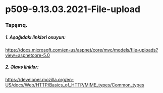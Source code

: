 # p509-9.13.03.2021-File-upload

### Tapşırıq.


##### 1. Aşağıdakı linkləri oxuyun:
https://docs.microsoft.com/en-us/aspnet/core/mvc/models/file-uploads?view=aspnetcore-5.0



##### 2. Əlavə linklər:
https://developer.mozilla.org/en-US/docs/Web/HTTP/Basics_of_HTTP/MIME_types/Common_types
